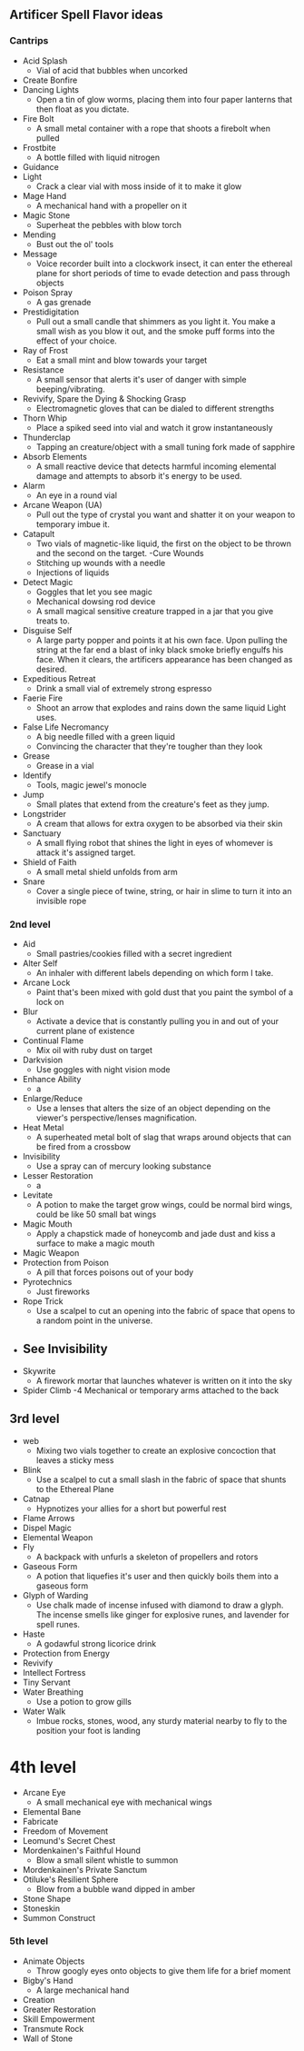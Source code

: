 ## Artificer Spell Flavor ideas


### Cantrips 
- Acid Splash		
	- Vial of acid that bubbles when uncorked
- Create Bonfire		
- Dancing Lights
	- Open a tin of glow worms, placing them into four paper lanterns that then float as you dictate.
- Fire Bolt		
	- A small metal container with a rope that shoots a firebolt when pulled
- Frostbite		
	- A bottle filled with liquid nitrogen
- Guidance		
- Light		
	- Crack a clear vial with moss inside of it to make it glow 
- Mage Hand		
	- A mechanical hand with a propeller on it
- Magic Stone		
	- Superheat the pebbles with blow torch
- Mending		
	- Bust out the ol' tools
- Message	
	- Voice recorder built into a clockwork insect, it can enter the ethereal plane for short periods of time to evade detection and pass through objects	
- Poison Spray		
	- A gas grenade
- Prestidigitation		
	- Pull out a small candle that shimmers as you light it. You make a small wish as you blow it out, and the smoke puff forms into the effect of your choice.
- Ray of Frost		
	- Eat a small mint and blow towards your target
- Resistance		
	- A small sensor that alerts it's user of danger with simple beeping/vibrating.
- Revivify, Spare the Dying & Shocking Grasp
	- Electromagnetic gloves that can be dialed to different strengths
- Thorn Whip		
	- Place a spiked seed into vial and watch it grow instantaneously
- Thunderclap
	- Tapping an creature/object with a small tuning fork made of sapphire
- Absorb Elements		
	- A small reactive device that detects harmful incoming elemental damage and attempts to absorb it's energy to be used.
- Alarm		
	- An eye in a round vial
- Arcane Weapon (UA)
	- Pull out the type of crystal you want and shatter it on your weapon to temporary imbue it.
- Catapult
	- Two vials of magnetic-like liquid, the first on the object to be thrown and the second on the target.
-Cure Wounds		
	- Stitching up wounds with a needle
	- Injections of liquids
- Detect Magic
	- Goggles that let you see magic
	- Mechanical dowsing rod device
	- A small magical sensitive creature trapped in a jar that you give treats to.
- Disguise Self	
	- A large party popper and points it at his own face. Upon pulling the string at the far end a blast of inky black smoke briefly engulfs his face. When it clears, the artificers appearance has been changed as desired.
- Expeditious Retreat		
	- Drink a small vial of extremely strong espresso 
- Faerie Fire		
	- Shoot an arrow that explodes and rains down the same liquid Light uses.
- False Life	Necromancy	
	- A big needle filled with a green liquid
	- Convincing the character that they're tougher than they look
- Grease		
	- Grease in a vial
- Identify		
	- Tools, magic jewel's monocle 
- Jump		
	- Small plates that extend from the creature's feet as they jump.
- Longstrider		
	- A cream that allows for extra oxygen to be absorbed via their skin
- Sanctuary
	- A small flying robot that shines the light in eyes of whomever is attack it's assigned target. 
- Shield of Faith
	- A small metal shield unfolds from arm 	
- Snare
	- Cover a single piece of twine, string, or hair in slime to turn it into an invisible rope
### 2nd level
- Aid
	- Small pastries/cookies filled with a secret ingredient
- Alter Self		
	- An inhaler with different labels depending on which form I take.
- Arcane Lock
	- Paint that's been mixed with gold dust that you paint the symbol of a lock on
- Blur
	- Activate a device that is constantly pulling you in and out of your current plane of existence
- Continual Flame
	- Mix oil with ruby dust on target	
- Darkvision		
	- Use goggles with night vision mode
- Enhance Ability		
	- a
- Enlarge/Reduce
	- Use a lenses that alters the size of an object depending on the viewer's perspective/lenses magnification.  
- Heat Metal
	- A superheated metal bolt of slag that wraps around objects that can be fired from a crossbow
- Invisibility
	- Use a spray can of mercury looking substance
- Lesser Restoration	
	- a
- Levitate
	- A potion to make the target grow wings, could be normal bird wings, could be like 50 small bat wings
- Magic Mouth
	- Apply a chapstick made of honeycomb and jade dust and kiss a surface to make a magic mouth
- Magic Weapon		
- Protection from Poison
	- A pill that forces poisons out of your body
- Pyrotechnics
	- Just fireworks
- Rope Trick
	- Use a scalpel to cut an opening into the fabric of space that opens to a random point in the universe.
- See Invisibility
	- 
- Skywrite
	- A firework mortar that launches whatever is written on it into the sky	
- Spider Climb
	-4 Mechanical or temporary arms attached to the back
## 3rd level
- web
	- Mixing two vials together to create an explosive concoction that leaves a sticky mess
- Blink
	- Use a scalpel to cut a small slash in the fabric of space that shunts to the Ethereal Plane 
- Catnap
	- Hypnotizes your allies for a short but powerful rest
- Flame Arrows
- Dispel Magic
- Elemental Weapon
- Fly
	- A backpack with unfurls a skeleton of propellers and rotors 	
- Gaseous Form
	- A potion that liquefies it's user and then quickly boils them into a gaseous form
- Glyph of Warding
	- Use chalk made of incense infused with diamond to draw a glyph. The incense smells like ginger for explosive runes, and lavender for spell runes.
- Haste
	- A godawful strong licorice drink
- Protection from Energy		
- Revivify
- Intellect Fortress
- Tiny Servant		
- Water Breathing
	- Use a potion to grow gills		
- Water Walk		
	- Imbue rocks, stones, wood, any sturdy material nearby to fly to the position your foot is landing
# 4th level
- Arcane Eye
	- A small mechanical eye with mechanical wings 	
- Elemental Bane		
- Fabricate	
- Freedom of Movement		
- Leomund's Secret Chest		
- Mordenkainen's Faithful Hound
	- Blow a small silent whistle to summon
- Mordenkainen's Private Sanctum		
- Otiluke's Resilient Sphere
	- Blow from a bubble wand dipped in amber
- Stone Shape		
- Stoneskin
- Summon Construct
### 5th level
- Animate Objects
	- Throw googly eyes onto objects to give them life for a brief moment
- Bigby's Hand
	- A large mechanical hand
- Creation	
- Greater Restoration	
- Skill Empowerment	
- Transmute Rock	
- Wall of Stone